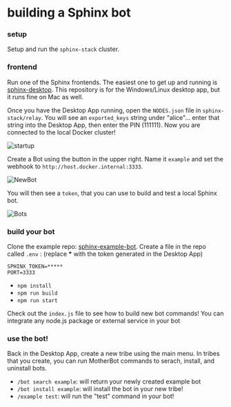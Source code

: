 # building a Sphinx bot

### setup

Setup and run the `sphinx-stack` cluster.

### frontend

Run one of the Sphinx frontends. The easiest one to get up and running is [sphinx-desktop](https://github.com/stakwork/sphinx-win-linux-desktop). This repository is for the Windows/Linux desktop app, but it runs fine on Mac as well.

Once you have the Desktop App running, open the `NODES.json` file in `sphinx-stack/relay`. You will see an `exported_keys` string under "alice"... enter that string into the Desktop App, then enter the PIN (111111). Now you are connected to the local Docker cluster!

![startup](https://github.com/stakwork/sphinx-stack/raw/master/docs/img/startup.png)

Create a Bot using the button in the upper right. Name it `example` and set the webhook to `http://host.docker.internal:3333`.

![NewBot](https://github.com/stakwork/sphinx-stack/raw/master/docs/img/newbot.png)

You will then see a `token`, that you can use to build and test a local Sphinx bot.

![Bots](https://github.com/stakwork/sphinx-stack/raw/master/docs/img/bots.png)

### build your bot

Clone the example repo: [sphinx-example-bot](https://github.com/stakwork/sphinx-example-bot). Create a file in the repo called `.env` : (replace **\*** with the token generated in the Desktop App)

```
SPHINX_TOKEN=*****
PORT=3333
```

- `npm install`
- `npm run build`
- `npm run start`

Check out the `index.js` file to see how to build new bot commands! You can integrate any node.js package or external service in your bot

### use the bot!

Back in the Desktop App, create a new tribe using the main menu. In tribes that you create, you can run MotherBot commands to serach, install, and uninstall bots.

- `/bot search example`: will return your newly created example bot
- `/bot install example`: will install the bot in your new tribe!
- `/example test`: will run the "test" command in your bot!
